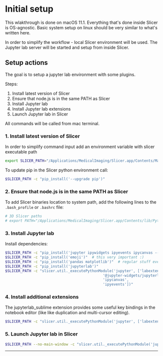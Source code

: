 # Initial setup

This wlakthrough is done on macOS 11.1. Everything that's done inside Slicer is OS-agnostic.
Basic system setup on linux should be very similar to what's written here.

In order to simplify the workflow - local Slicer environment will be used. The Jupyter lab server will be started and setup from inside Slicer.

## Setup actions

The goal is to setup a jupyter lab environment with some plugins.

Steps:

1. Install latest version of Slicer
2. Ensure that node.js is in the same PATH as Slicer
3. Install Jupyter lab
4. Install Jupyter lab extensions
5. Launch Jupyter lab in Slicer

All commands will be called from mac terminal.

### 1. Install latest version of Slicer


In order to simplify command input add an environment variable with slicer executable path

```bash
export SLICER_PATH="/Applications/MedicalImaging/Slicer.app/Contents/MacOS/Slicer"
```

To update pip in the Slicer python environment call:

```bash
$SLICER_PATH -c "pip_install('--upgrade pip')"
```

### 2. Ensure that node.js is in the same PATH as Slicer

To add Slicer binaries location to system path, add the following lines to the `.bash_profile` or `.bashrc` file:

```bash
# 3D Slicer paths
# export PATH="/Applications/MedicalImaging/Slicer.app/Contents/lib/Python/bin:${PATH}"
```

### 3. Install Jupyter lab

Install dependencies:

```bash
$SLICER_PATH -c "pip_install('jupyter ipywidgets ipyevents ipycanvas --no-warn-script-location')"
$SLICER_PATH -c "pip_install('emoji')"  # this very important :)
$SLICER_PATH -c "pip_install('pandas matplotlib')"  # regular stuff everyone's used to having in their notebooks
$SLICER_PATH -c "pip_install('jupyterlab')"
$SLICER_PATH -c "slicer.util._executePythonModule('jupyter', ['labextension', 'install',
                                             '@jupyter-widgets/jupyterlab-manager',
                                             'ipycanvas',
                                             'ipyevents'])"
```

### 4. Install additional extensions

The jupyterlab_sublime extension provides some useful key bindings in the notebook editor (like like duplication and multi-cursor editing).

```bash
$SLICER_PATH -c "slicer.util._executePythonModule('jupyter', ['labextension', 'install', '@ryantam626/jupyterlab_sublime'])"
```

### 5. Launch Jupyter lab in Slicer

```bash
$SLICER_PATH --no-main-window -c "slicer.util._executePythonModule('jupyter', ['lab'])"
```

---


